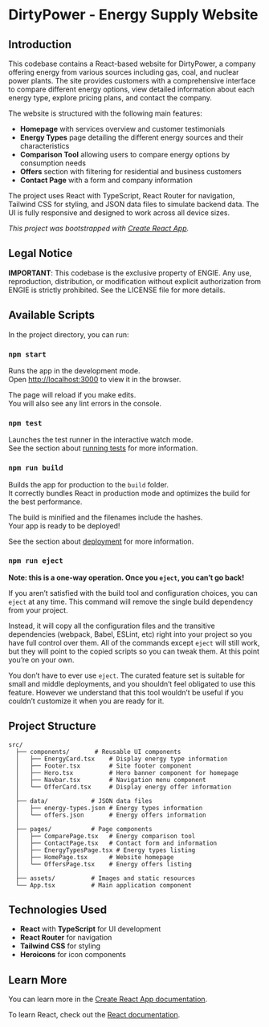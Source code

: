# DirtyPower - Energy Supply Website

## Introduction

This codebase contains a React-based website for DirtyPower, a company offering energy from various sources including gas, coal, and nuclear power plants. The site provides customers with a comprehensive interface to compare different energy options, view detailed information about each energy type, explore pricing plans, and contact the company.

The website is structured with the following main features:
- **Homepage** with services overview and customer testimonials
- **Energy Types** page detailing the different energy sources and their characteristics
- **Comparison Tool** allowing users to compare energy options by consumption needs
- **Offers** section with filtering for residential and business customers
- **Contact Page** with a form and company information

The project uses React with TypeScript, React Router for navigation, Tailwind CSS for styling, and JSON data files to simulate backend data. The UI is fully responsive and designed to work across all device sizes.

_This project was bootstrapped with [Create React App](https://github.com/facebook/create-react-app)._

## Legal Notice

**IMPORTANT**: This codebase is the exclusive property of ENGIE. Any use, reproduction, distribution, or modification without explicit authorization from ENGIE is strictly prohibited. See the LICENSE file for more details.

## Available Scripts

In the project directory, you can run:

### `npm start`

Runs the app in the development mode.\
Open [http://localhost:3000](http://localhost:3000) to view it in the browser.

The page will reload if you make edits.\
You will also see any lint errors in the console.

### `npm test`

Launches the test runner in the interactive watch mode.\
See the section about [running tests](https://facebook.github.io/create-react-app/docs/running-tests) for more information.

### `npm run build`

Builds the app for production to the `build` folder.\
It correctly bundles React in production mode and optimizes the build for the best performance.

The build is minified and the filenames include the hashes.\
Your app is ready to be deployed!

See the section about [deployment](https://facebook.github.io/create-react-app/docs/deployment) for more information.

### `npm run eject`

**Note: this is a one-way operation. Once you `eject`, you can’t go back!**

If you aren’t satisfied with the build tool and configuration choices, you can `eject` at any time. This command will remove the single build dependency from your project.

Instead, it will copy all the configuration files and the transitive dependencies (webpack, Babel, ESLint, etc) right into your project so you have full control over them. All of the commands except `eject` will still work, but they will point to the copied scripts so you can tweak them. At this point you’re on your own.

You don’t have to ever use `eject`. The curated feature set is suitable for small and middle deployments, and you shouldn’t feel obligated to use this feature. However we understand that this tool wouldn’t be useful if you couldn’t customize it when you are ready for it.

## Project Structure

```
src/
  ├── components/       # Reusable UI components
  │   ├── EnergyCard.tsx    # Display energy type information
  │   ├── Footer.tsx        # Site footer component
  │   ├── Hero.tsx          # Hero banner component for homepage
  │   ├── Navbar.tsx        # Navigation menu component
  │   └── OfferCard.tsx     # Display energy offer information
  │
  ├── data/            # JSON data files
  │   ├── energy-types.json # Energy types information
  │   └── offers.json       # Energy offers information
  │
  ├── pages/           # Page components
  │   ├── ComparePage.tsx   # Energy comparison tool
  │   ├── ContactPage.tsx   # Contact form and information
  │   ├── EnergyTypesPage.tsx # Energy types listing
  │   ├── HomePage.tsx      # Website homepage
  │   └── OffersPage.tsx    # Energy offers listing
  │
  ├── assets/          # Images and static resources
  └── App.tsx          # Main application component
```

## Technologies Used

- **React** with **TypeScript** for UI development
- **React Router** for navigation
- **Tailwind CSS** for styling
- **Heroicons** for icon components

## Learn More

You can learn more in the [Create React App documentation](https://facebook.github.io/create-react-app/docs/getting-started).

To learn React, check out the [React documentation](https://reactjs.org/).
